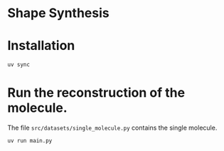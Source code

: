 # Shape Synthesis 



# Installation


```shell
uv sync
```


# Run the reconstruction of the molecule. 

The file `src/datasets/single_molecule.py` contains the single molecule. 


```shell
uv run main.py 
```
